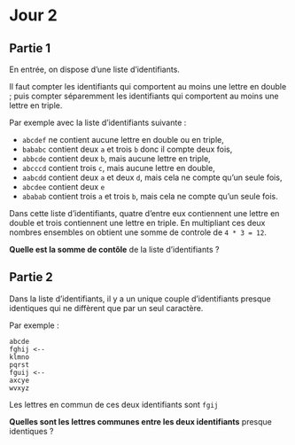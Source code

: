 # Jour 2

## Partie 1

En entrée, on dispose d’une liste d’identifiants.

Il faut compter les identifiants qui comportent au moins une lettre en double ; puis compter séparemment les identifiants qui comportent au moins une lettre en triple.

Par exemple avec la liste d’identifiants suivante :

 * `abcdef` ne contient aucune lettre en double ou en triple,
 * `bababc` contient deux `a` et trois `b` donc il compte deux fois,
 * `abbcde` contient deux `b`, mais aucune lettre en triple,
 * `abcccd` contient trois `c`, mais aucune lettre en double,
 * `aabcdd` contient deux `a` et deux `d`, mais cela ne compte qu’un seule fois,
 * `abcdee` contient deux `e`
 * `ababab` contient trois `a` et trois `b`, mais cela ne compte qu’un seule fois.

Dans cette liste d’identifiants, quatre d’entre eux contiennent une lettre en double et trois contiennent une lettre en triple.
En multipliant ces deux nombres ensembles on obtient une somme de controle de `4 * 3 = 12`.

__Quelle est la somme de contôle__ de la liste d’identifiants ?

## Partie 2

Dans la liste d’identifiants, il y a un unique couple d’identifiants presque identiques qui ne diffèrent que par un seul caractère.

Par exemple :

```
abcde
fghij <--
klmno
pqrst
fguij <--
axcye
wvxyz
```

Les lettres en commun de ces deux identifiants sont `fgij`

__Quelles sont les lettres communes entre les deux identifiants__ presque identiques ?